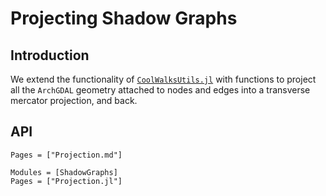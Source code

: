 # Projecting Shadow Graphs
## Introduction
We extend the functionality of [`CoolWalksUtils.jl`](https://github.com/SuperGrobi/CoolWalksUtils.jl) with functions to project all the `ArchGDAL` geometry attached to nodes and edges into a transverse mercator projection, and back.


## API

```@index
Pages = ["Projection.md"]
```

```@autodocs
Modules = [ShadowGraphs]
Pages = ["Projection.jl"]
```